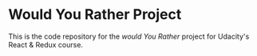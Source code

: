 # Would You Rather Project

This is the code repository for the *would You Rather* project for Udacity's React & Redux course.


